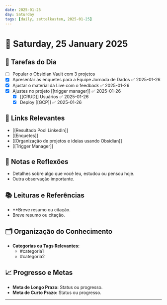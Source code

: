 ```yaml
---
date: 2025-01-25
day: Saturday
tags: [daily, zettelkasten, 2025-01-25]
---
```


# 📅 Saturday, 25 January 2025

## 📝 **Tarefas do Dia**
- [ ] Popular o Obsidian Vault com 3 projetos
- [x] Apresentar as enquetes para a Equipe Jornada de Dados ✅ 2025-01-26
- [x] Ajustar o material da Live com o feedback ✅ 2025-01-26
- [x] Ajustes no projeto [[trigger manager]] ✅ 2025-01-26
	- [x] [[CRUD]] Usuários ✅ 2025-01-26
	- [x] Deploy [[GCP]] ✅ 2025-01-26

## 🔗 **Links Relevantes**
- [[Resultado Pool LinkedIn]]
- [[Enquetes]]
- [[Organização de projetos e ideias usando Obsidian]]
- [[Trigger Manager]]

## 🧠 **Notas e Reflexões**
- Detalhes sobre algo que você leu, estudou ou pensou hoje.
- Outra observação importante.

## 📚 **Leituras e Referências**
- **Breve resumo ou citação.
- Breve resumo ou citação.

## 🗂️ **Organização do Conhecimento**
- **Categorias ou Tags Relevantes:**
  - #categoria1
  - #categoria2

## 📈 **Progresso e Metas**
- **Meta de Longo Prazo:** Status ou progresso.
- **Meta de Curto Prazo:** Status ou progresso.

---
